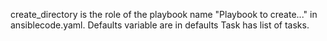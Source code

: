 create_directory is the role of the playbook name "Playbook to create..." in ansiblecode.yaml.
Defaults variable are in defaults
Task has list of tasks.
